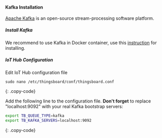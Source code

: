 #### Kafka Installation

[Apache Kafka](https://kafka.apache.org/) is an open-source stream-processing software platform.

##### Install Kafka

We recommend to use Kafka in Docker container, use this [instruction](https://github.com/wurstmeister/kafka-docker) for installing.

##### IoT Hub Configuration

Edit IoT Hub configuration file

```text
sudo nano /etc/thingsboard/conf/thingsboard.conf
```
{: .copy-code}

Add the following line to the configuration file. **Don't forget** to replace "localhost:9092" with your real Kafka bootstrap servers:

```bash
export TB_QUEUE_TYPE=kafka
export TB_KAFKA_SERVERS=localhost:9092
```
{: .copy-code}